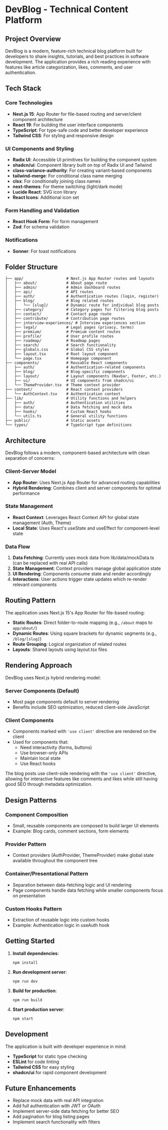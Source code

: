 # DevBlog - Technical Content Platform

## Project Overview
DevBlog is a modern, feature-rich technical blog platform built for developers to share insights, tutorials, and best practices in software development. The application provides a rich reading experience with features like article categorization, likes, comments, and user authentication.

## Tech Stack

### Core Technologies
- **Next.js 15**: App Router for file-based routing and server/client component architecture
- **React 19**: For building the user interface components
- **TypeScript**: For type-safe code and better developer experience
- **Tailwind CSS**: For styling and responsive design

### UI Components and Styling
- **Radix UI**: Accessible UI primitives for building the component system
- **shadcn/ui**: Component library built on top of Radix UI and Tailwind
- **class-variance-authority**: For creating variant-based components
- **tailwind-merge**: For conditional class name merging
- **clsx**: For conditionally joining class names
- **next-themes**: For theme switching (light/dark mode)
- **Lucide React**: SVG icon library
- **React Icons**: Additional icon set

### Form Handling and Validation
- **React Hook Form**: For form management
- **Zod**: For schema validation

### Notifications
- **Sonner**: For toast notifications

## Folder Structure

```
├── app/                   # Next.js App Router routes and layouts
│   ├── about/             # About page route
│   ├── admin/             # Admin dashboard routes
│   ├── api/               # API routes
│   ├── auth/              # Authentication routes (login, register)
│   ├── blog/              # Blog related routes
│   │   └── [slug]/        # Dynamic route for individual blog posts
│   ├── category/          # Category pages for filtering blog posts
│   ├── contact/           # Contact page route
│   ├── contribute/        # Contribution page routes
│   ├── interview-experiences/ # Interview experiences section
│   ├── legal/             # Legal pages (privacy, terms)
│   ├── premium/           # Premium content routes
│   ├── profile/           # User profile routes
│   ├── roadmap/           # Roadmap pages
│   ├── search/            # Search functionality
│   ├── globals.css        # Global CSS styles
│   ├── layout.tsx         # Root layout component
│   └── page.tsx           # Homepage component
├── components/            # Reusable React components
│   ├── auth/              # Authentication-related components
│   ├── blog/              # Blog-specific components
│   ├── layout/            # Layout components (Navbar, Footer, etc.)
│   ├── ui/                # UI components from shadcn/ui
│   └── ThemeProvider.tsx  # Theme context provider
├── context/               # React context providers
│   └── AuthContext.tsx    # Authentication context
├── lib/                   # Utility functions and helpers
│   ├── auth/              # Authentication utilities
│   ├── data/              # Data fetching and mock data
│   ├── hooks/             # Custom React hooks
│   └── utils.ts           # General utility functions
├── public/                # Static assets
└── types/                 # TypeScript type definitions
```

## Architecture

DevBlog follows a modern, component-based architecture with clean separation of concerns:

### Client-Server Model
- **App Router**: Uses Next.js App Router for advanced routing capabilities
- **Hybrid Rendering**: Combines client and server components for optimal performance

### State Management
- **React Context**: Leverages React Context API for global state management (Auth, Theme)
- **Local State**: Uses React's useState and useEffect for component-level state

### Data Flow
1. **Data Fetching**: Currently uses mock data from lib/data/mockData.ts (can be replaced with real API calls)
2. **State Management**: Context providers manage global application state
3. **UI Rendering**: Components consume state and render accordingly
4. **Interactions**: User actions trigger state updates which re-render relevant components

## Routing Pattern

The application uses Next.js 15's App Router for file-based routing:

- **Static Routes**: Direct folder-to-route mapping (e.g., `/about` maps to `app/about/`)
- **Dynamic Routes**: Using square brackets for dynamic segments (e.g., `/blog/[slug]`)
- **Route Grouping**: Logical organization of related routes
- **Layouts**: Shared layouts using layout.tsx files

## Rendering Approach

DevBlog uses Next.js hybrid rendering model:

### Server Components (Default)
- Most page components default to server rendering
- Benefits include SEO optimization, reduced client-side JavaScript

### Client Components
- Components marked with `'use client'` directive are rendered on the client
- Used for components that:
  - Need interactivity (forms, buttons)
  - Use browser-only APIs
  - Maintain local state
  - Use React hooks

The blog posts use client-side rendering with the `'use client'` directive, allowing for interactive features like comments and likes while still having good SEO through metadata optimization.

## Design Patterns

### Component Composition
- Small, reusable components are composed to build larger UI elements
- Example: Blog cards, comment sections, form elements

### Provider Pattern
- Context providers (AuthProvider, ThemeProvider) make global state available throughout the component tree

### Container/Presentational Pattern
- Separation between data-fetching logic and UI rendering
- Page components handle data fetching while smaller components focus on presentation

### Custom Hooks Pattern
- Extraction of reusable logic into custom hooks
- Example: Authentication logic in useAuth hook

## Getting Started

1. **Install dependencies**:
   ```
   npm install
   ```

2. **Run development server**:
   ```
   npm run dev
   ```

3. **Build for production**:
   ```
   npm run build
   ```

4. **Start production server**:
   ```
   npm start
   ```

## Development

The application is built with developer experience in mind:

- **TypeScript** for static type checking
- **ESLint** for code linting
- **Tailwind CSS** for easy styling
- **shadcn/ui** for rapid component development

## Future Enhancements

- Replace mock data with real API integration
- Add full authentication with JWT or OAuth
- Implement server-side data fetching for better SEO
- Add pagination for blog listing pages
- Implement search functionality with filters
